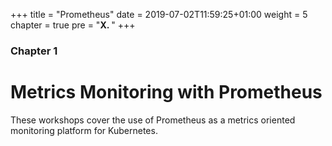 +++
title = "Prometheus"
date = 2019-07-02T11:59:25+01:00
weight = 5
chapter = true
pre = "<b>X. </b>"
+++

### Chapter 1

# Metrics Monitoring with Prometheus

These workshops cover the use of Prometheus as a metrics oriented monitoring platform for Kubernetes.
